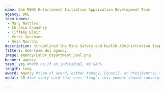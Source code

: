 ```yaml
---
name: One MSHA Enforcement Initiative Application Development Team
agency: DOL
team-names:
 - Mary Nettles
 - Ibrahim Chaudhry
 - Tiffany Blair
 - Kerbi Jacobson
 - Reza Noorani
description: Streamlined the Mine Safety and Health Administration inspection process and IT requirements.      The team’s work helped execute enforcement activities more efficiently and effectively, reduced travel time for inspectors, and increased inspector time with miners and operators.
filters: GoG-team dol agency
image: agency/Labor_Department_Seal.png
banner: agency
team: yes #mark no if an individual, NO CAPS
length: long
award: Agency #type of award, either Agency, Council, or President's; this is case sensitive so make sure to match the options listed exactly. This section generates the format of the card
modal: 10 #for every card that uses "long"; this number should consecutively increase and never be the same

---
```

